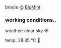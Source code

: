 brodie @ [BluMint](https://www.linkedin.com/company/blumint-io/)

<!--weather_start-->
### working conditions..

weather: clear sky ☀️

temp: 28.35 °C 🥶

<!--weather_end-->
